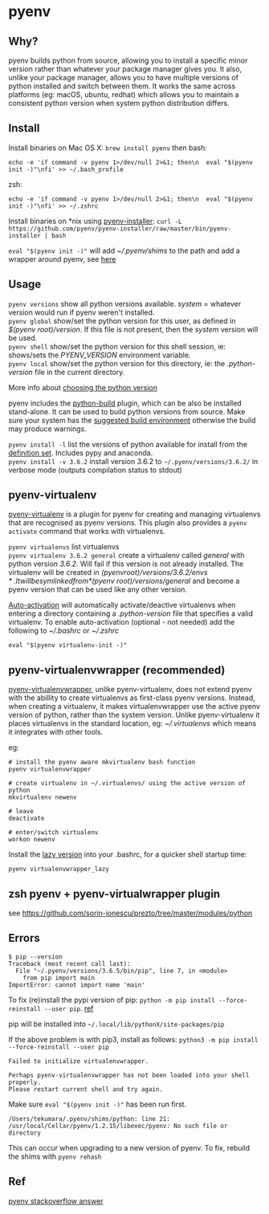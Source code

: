 # pyenv

## Why?

pyenv builds python from source, allowing you to install a specific minor version rather than whatever your package manager gives you. It also, unlike your package manager, allows you to have multiple versions of python installed and switch between them. It works the same across platforms (eg: macOS, ubuntu, redhat) which allows you to maintain a consistent python version when system python distribution differs.

##  Install

Install binaries on Mac OS X: ```brew install pyenv``` then
bash: 
```
echo -e 'if command -v pyenv 1>/dev/null 2>&1; then\n  eval "$(pyenv init -)"\nfi' >> ~/.bash_profile
```
zsh:
```
echo -e 'if command -v pyenv 1>/dev/null 2>&1; then\n  eval "$(pyenv init -)"\nfi' >> ~/.zshrc
```


Install binaries on *nix using [pyenv-installer](https://github.com/pyenv/pyenv-installer): ```curl -L https://github.com/pyenv/pyenv-installer/raw/master/bin/pyenv-installer | bash```

```eval "$(pyenv init -)"``` will add *~/.pyenv/shims* to the path and add a wrapper around pyenv, see [here](https://github.com/pyenv/pyenv#advanced-configuration)

## Usage

```pyenv versions``` show all python versions available. *system* =  whatever version would run if pyenv weren't installed.  
```pyenv global``` show/set the python version for this user, as defined in *$(pyenv root)/version*. If this file is not present, then the *system* version will be used.  
```pyenv shell``` show/set the python version for this shell session, ie: shows/sets the *PYENV_VERSION* environment variable.  
```pyenv local``` show/set the python version for this directory, ie: the *.python-version* file in the current directory.

More info about [choosing the python version](https://github.com/pyenv/pyenv#choosing-the-python-version)

pyenv includes the [python-build](https://github.com/pyenv/pyenv/tree/master/plugins/python-build) plugin, which can be also be installed stand-alone. It can be used to build python versions from source. Make sure your system has the [suggested build environment](https://github.com/pyenv/pyenv/wiki#suggested-build-environment) otherwise the build may produce warnings.

```pyenv install -l``` list the versions of python available for install from the [definition set](https://github.com/pyenv/pyenv/tree/master/plugins/python-build/share/python-build). Includes pypy and anaconda.  
```pyenv install -v 3.6.2``` install version 3.6.2 to ```~/.pyenv/versions/3.6.2/``` in verbose mode (outputs compilation status to stdout)


## pyenv-virtualenv

[pyenv-virtualenv](https://github.com/pyenv/pyenv-virtualenv) is a plugin for pyenv for creating and managing virtualenvs that are recognised as pyenv versions. This plugin also provides a ```pyenv activate``` command that works with virtualenvs.

```pyenv virtualenvs``` list virtualenvs  
```pyenv virtualenv 3.6.2 general``` create a virtualenv called *general* with python version *3.6.2*. Will fail if this version is not already installed. The virtualenv will be created in *$(pyenv root)/versions/3.6.2/envs*. It will be symlinked from *$(pyenv root)/versions/general* and become a pyenv version that can be used like any other version.  

[Auto-activation](https://github.com/pyenv/pyenv-virtualenv#activate-virtualenv) will automatically activate/deactive virtualenvs when entering a directory containing a *.python-version* file that specifies a valid virtualenv. To enable auto-activation (optional - not needed) add the following to *~/.bashrc* or *~/.zshrc*
```
eval "$(pyenv virtualenv-init -)"
```

## pyenv-virtualenvwrapper (recommended)

[pyenv-virtualenvwrapper](https://github.com/pyenv/pyenv-virtualenvwrapper), unlike pyenv-virtualenv, does not extend pyenv with the abillity to create virtualenvs as first-class pyenv versions. Instead, when creating a virtualenv, it makes virtualenvwrapper use the active pyenv version of python, rather than the system version. Unlike pyenv-virtualenv it places virtualenvs in the standard location, eg: *~/.virtualenvs* which means it integrates with other tools.  

eg:
```
# install the pyenv aware mkvirtualenv bash function
pyenv virtualenvwrapper

# create virtualenv in ~/.virtualenvs/ using the active version of python
mkvirtualenv newenv

# leave
deactivate

# enter/switch virtualenv
workon newenv
```

Install the [lazy version](https://virtualenvwrapper.readthedocs.io/en/latest/install.html?highlight=lazy#lazy-loading) into your .bashrc, for a quicker shell startup time:
```
pyenv virtualenvwrapper_lazy
```

## zsh pyenv + pyenv-virtualwrapper plugin

see https://github.com/sorin-ionescu/prezto/tree/master/modules/python

## Errors

```
$ pip --version
Traceback (most recent call last):
  File "~/.pyenv/versions/3.6.5/bin/pip", line 7, in <module>
    from pip import main
ImportError: cannot import name 'main'
```

To fix (re)install the pypi version of pip:  ```python -m pip install --force-reinstall --user pip```. [ref](https://github.com/pyenv/pyenv/issues/1141)

pip will be installed into ```~/.local/lib/pythonX/site-packages/pip```

If the above problem is with pip3, install as follows: ```python3 -m pip install --force-reinstall --user pip```


```
Failed to initialize virtualenvwrapper.

Perhaps pyenv-virtualenvwrapper has not been loaded into your shell properly.
Please restart current shell and try again.
```

Make sure `eval "$(pyenv init -)"` has been run first. 


```
/Users/tekumara/.pyenv/shims/python: line 21: /usr/local/Cellar/pyenv/1.2.15/libexec/pyenv: No such file or directory
```
This can occur when upgrading to a new version of pyenv. To fix, rebuild the shims with `pyenv rehash`

## Ref


[pyenv stackoverflow answer](https://askubuntu.com/a/865644/6127)